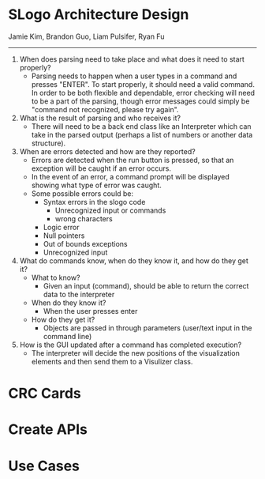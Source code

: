 # SLogo Architecture Design
Jamie Kim, Brandon Guo, Liam Pulsifer, Ryan Fu

****
1.  When does parsing need to take place and what does it need to start properly?
    * Parsing needs to happen when a user types in a command and presses "ENTER". To start properly, it should need a valid command. In order to be both flexible and dependable, error checking will need to be a part of the parsing, though error messages could simply be "command not recognized, please try again".
2.  What is the result of parsing and who receives it?
    * There will need to be a back end class like an Interpreter which can take in the parsed output (perhaps a list of numbers or another data structure). 
3.  When are errors detected and how are they reported?
    * Errors are detected when the run button is pressed, so that an exception will be caught if an error occurs. 
    * In the event of an error, a command prompt will be displayed showing what type of error was caught.
    * Some possible errors could be:
        * Syntax errors in the slogo code
            * Unrecognized input or commands
            * wrong characters
        * Logic error
        * Null pointers
        * Out of bounds exceptions
        * Unrecognized input
4.  What do commands know, when do they know it, and how do they get it?
    * What to know?
        * Given an input (command), should be able to return the correct data to the interpreter
    * When do they know it?
        * When the user presses enter 
    * How do they get it?
        * Objects are passed in through parameters (user/text input in the command line)
5.  How is the GUI updated after a command has completed execution?
    * The interpreter will decide the new positions of the visualization elements and then send them to a Visulizer class. 

# CRC Cards


# Create APIs


# Use Cases
